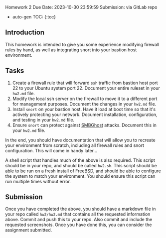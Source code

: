 Homework 2
Due Date: 2023-10-30 23:59:59
Submission: via GitLab repo

* auto-gen TOC:
{:toc}

## Introduction

This homework is intended to give you some experience modifying firewall rules by hand, as well as integrating snort into your bastion host environment.

## Tasks

1. Create a firewall rule that will forward `ssh` traffic from bastion host port 22 to your Ubuntu system port 22. Document your entire ruleset in your `hw2.md` file.
2. Modify the local ssh server on the firewall to move it to a different port for management purposes. Document the changes in your `hw2.md` file.
3. Install `snort` on your bastion host. Have it load at boot time so that it's actively protecting your network. Document installation, configuration, and testing in your `hw2.md` file.
4. Ensure `snort` can protect against [SMBGhost](https://github.com/jamf/CVE-2020-0796-RCE-POC) attacks. Document this in your `hw2.md` file.

In the end, you should have documentation that will allow you to recreate your environment from scratch, including all firewall rules and snort configuration. This will come in handy later...

A shell script that handles much of the above is also required. This script should be in your repo, and should be called `hw2.sh`. This script should be able to be run on a fresh install of FreeBSD, and should be able to configure the system to match your environment. You should ensure this script can run multiple times without error.

## Submission

Once you have completed the above, you should have a markdown file in your repo called `hw2/hw2.md` that contains all the requested information above. Commit and push this to your repo. Also commit and include the requested screenshots. Once you have done this, you can consider the assignment submitted.
